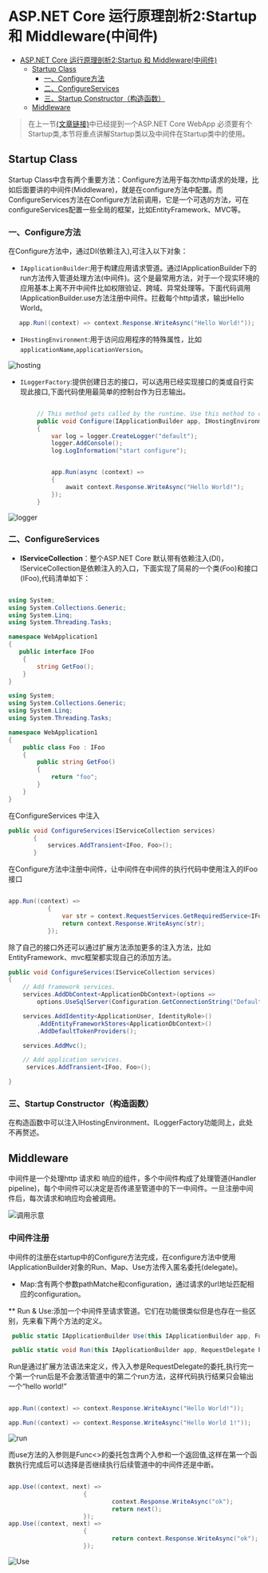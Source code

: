 # ASP.NET Core 运行原理剖析2:Startup 和 Middleware(中间件)

<!-- TOC depthFrom:1 depthTo:6 withLinks:1 updateOnSave:1 orderedList:0 -->

- [ASP.NET Core 运行原理剖析2:Startup 和 Middleware(中间件)](#aspnet-core-运行原理剖析2startup-和-middleware中间件)
	- [Startup Class](#startup-class)
		- [一、Configure方法](#一configure方法)
		- [二、ConfigureServices](#二configureservices)
		- [三、Startup Constructor（构造函数）](#三startup-constructor构造函数)
	- [Middleware](#middleware)

<!-- /TOC -->

>在上一节[(文章链接)](http://www.cnblogs.com/vipyoumay/p/5613373.html)中已经提到一个ASP.NET Core WebApp 必须要有个Startup类,本节将重点讲解Startup类以及中间件在Startup类中的使用。

## Startup Class
Startup Class中含有两个重要方法：Configure方法用于每次http请求的处理，比如后面要讲的中间件(Middleware)，就是在configure方法中配置。而ConfigureServices方法在Configure方法前调用，它是一个可选的方法，可在configureServices配置一些全局的框架，比如EntityFramework、MVC等。

### 一、Configure方法
在Configure方法中，通过DI(依赖注入),可注入以下对象：
* `IApplicationBuilder`:用于构建应用请求管道。通过IApplicationBuilder下的run方法传入管道处理方法(中间件)。这个是最常用方法，对于一个现实环境的应用基本上离不开中间件比如权限验证、跨域、异常处理等。下面代码调用IApplicationBuilder.use方法注册中间件。拦截每个http请求，输出Hello World。


```cs
   app.Run((context) => context.Response.WriteAsync("Hello World!"));

```

* `IHostingEnvironment`:用于访问应用程序的特殊属性，比如`applicationName`,`applicationVersion`。


![hosting](http://qiniu.xdpie.com/47d38eaaf04f5086317a03827e44c605.png?imageView2/2/w/700)

* `ILoggerFactory`:提供创建日志的接口，可以选用已经实现接口的类或自行实现此接口,下面代码使用最简单的控制台作为日志输出。

``` cs

        // This method gets called by the runtime. Use this method to configure the HTTP request pipeline.
        public void Configure(IApplicationBuilder app, IHostingEnvironment env, ILoggerFactory logger)
        {
            var log = logger.CreateLogger("default");
            logger.AddConsole();
            log.LogInformation("start configure");


            app.Run(async (context) =>
            {
                await context.Response.WriteAsync("Hello World!");
            });
        }

```

![logger](http://qiniu.xdpie.com/5b3a9f59c5e22cf0bf3d9f83fe0a6359.png?imageView2/2/w/700)


### 二、ConfigureServices

* **IServiceCollection**：整个ASP.NET Core 默认带有依赖注入(DI)，IServiceCollection是依赖注入的入口，下面实现了简易的一个类(Foo)和接口(IFoo),代码清单如下：

```cs

using System;
using System.Collections.Generic;
using System.Linq;
using System.Threading.Tasks;

namespace WebApplication1
{
   public interface IFoo
    {
        string GetFoo();
    }
}


```

```cs
using System;
using System.Collections.Generic;
using System.Linq;
using System.Threading.Tasks;

namespace WebApplication1
{
    public class Foo : IFoo
    {
        public string GetFoo()
        {
            return "foo";
        }
    }
}

```

在ConfigureServices 中注入

```cs
public void ConfigureServices(IServiceCollection services)
       {
           services.AddTransient<IFoo, Foo>();
       }

```

在Configure方法中注册中间件，让中间件在中间件的执行代码中使用注入的IFoo接口

```cs

app.Run((context) =>
           {
               var str = context.RequestServices.GetRequiredService<IFoo>().GetFoo();
               return context.Response.WriteAsync(str);
           });

```

除了自己的接口外还可以通过扩展方法添加更多的注入方法，比如EntityFramework、mvc框架都实现自己的添加方法。

``` cs
public void ConfigureServices(IServiceCollection services)
{
    // Add framework services.
    services.AddDbContext<ApplicationDbContext>(options =>
        options.UseSqlServer(Configuration.GetConnectionString("DefaultConnection")));

    services.AddIdentity<ApplicationUser, IdentityRole>()
        .AddEntityFrameworkStores<ApplicationDbContext>()
        .AddDefaultTokenProviders();

    services.AddMvc();

    // Add application services.
     services.AddTransient<IFoo, Foo>();

}

```


### 三、Startup Constructor（构造函数）
在构造函数中可以注入IHostingEnvironment、ILoggerFactory功能同上，此处不再赘述。

## Middleware
中间件是一个处理http 请求和 响应的组件，多个中间件构成了处理管道(Handler pipeline)，每个中间件可以决定是否传递至管道中的下一中间件。一旦注册中间件后，每次请求和响应均会被调用。

![调用示意](http://qiniu.xdpie.com/9748b3bdfa96bcfb20e7fc9108a0e177.png?imageView2/2/w/700)

### 中间件注册
中间件的注册在startup中的Configure方法完成，在configure方法中使用IApplicationBuilder对象的Run、Map、Use方法传入匿名委托(delegate)。

* Map:含有两个参数pathMatche和configuration，通过请求的url地址匹配相应的configuration。

** Run & Use:添加一个中间件至请求管道。它们在功能很类似但是也存在一些区别，先来看下两个方法的定义。

``` cs
 public static IApplicationBuilder Use(this IApplicationBuilder app, Func<HttpContext, Func<Task>, Task> middleware);

 public static void Run(this IApplicationBuilder app, RequestDelegate handler);

```

Run是通过扩展方法语法来定义，传入入参是RequestDelegate的委托,执行完一个第一个run后是不会激活管道中的第二个run方法，这样代码执行结果只会输出一个“hello world!”

```cs

app.Run((context) => context.Response.WriteAsync("Hello World!"));

app.Run((context) => context.Response.WriteAsync("Hello World 1!"));

```

![run](http://qiniu.xdpie.com/5b432f7cd86c1c89779dd77e54d63524.png?imageView2/2/w/700)

而use方法的入参则是Func<>的委托包含两个入参和一个返回值,这样在第一个函数执行完成后可以选择是否继续执行后续管道中的中间件还是中断。

```cs

app.Use((context, next) =>
					 {
							 context.Response.WriteAsync("ok");
							 return next();
					 });
app.Use((context, next) =>
					 {
							 return context.Response.WriteAsync("ok");
					 });

```

![Use](http://qiniu.xdpie.com/4ffa0cb722bc45c0456c7569134e6222.png?imageView2/2/w/700)

### 
